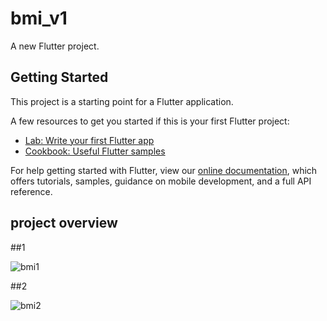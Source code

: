 # bmi_v1

A new Flutter project.

## Getting Started

This project is a starting point for a Flutter application.

A few resources to get you started if this is your first Flutter project:

- [Lab: Write your first Flutter app](https://flutter.dev/docs/get-started/codelab)
- [Cookbook: Useful Flutter samples](https://flutter.dev/docs/cookbook)

For help getting started with Flutter, view our
[online documentation](https://flutter.dev/docs), which offers tutorials,
samples, guidance on mobile development, and a full API reference.

## project overview

##1

![bmi1](https://user-images.githubusercontent.com/59228910/148976771-1e283226-6ce6-4cb9-8a86-ac8d32355905.jpeg)

##2

![bmi2](https://user-images.githubusercontent.com/59228910/148977050-840d4f0b-19a6-4954-9733-e51a65dbd30e.jpeg)
